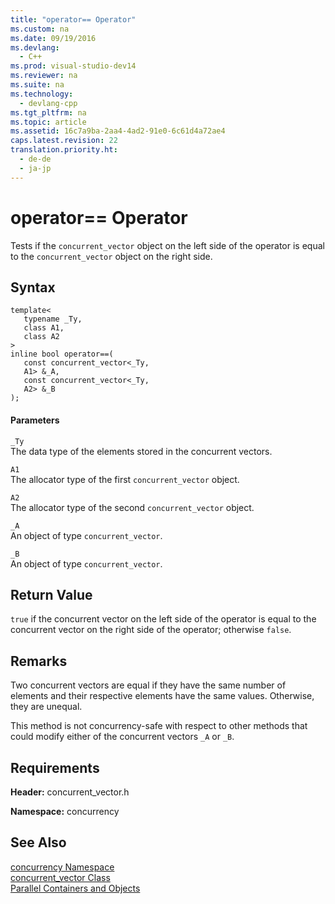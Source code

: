 ```yaml
---
title: "operator== Operator"
ms.custom: na
ms.date: 09/19/2016
ms.devlang: 
  - C++
ms.prod: visual-studio-dev14
ms.reviewer: na
ms.suite: na
ms.technology: 
  - devlang-cpp
ms.tgt_pltfrm: na
ms.topic: article
ms.assetid: 16c7a9ba-2aa4-4ad2-91e0-6c61d4a72ae4
caps.latest.revision: 22
translation.priority.ht: 
  - de-de
  - ja-jp
---
```

# operator== Operator
Tests if the `concurrent_vector` object on the left side of the operator is equal to the `concurrent_vector` object on the right side.  
  
## Syntax  
  
```  
template<  
   typename _Ty,  
   class A1,  
   class A2  
>  
inline bool operator==(  
   const concurrent_vector<_Ty,  
   A1> &_A,  
   const concurrent_vector<_Ty,  
   A2> &_B  
);  
```  
  
#### Parameters  
 `_Ty`  
 The data type of the elements stored in the concurrent vectors.  
  
 `A1`  
 The allocator type of the first `concurrent_vector` object.  
  
 `A2`  
 The allocator type of the second `concurrent_vector` object.  
  
 `_A`  
 An object of type `concurrent_vector`.  
  
 `_B`  
 An object of type `concurrent_vector`.  
  
## Return Value  
 `true` if the concurrent vector on the left side of the operator is equal to the concurrent vector on the right side of the operator; otherwise `false`.  
  
## Remarks  
 Two concurrent vectors are equal if they have the same number of elements and their respective elements have the same values. Otherwise, they are unequal.  
  
 This method is not concurrency-safe with respect to other methods that could modify either of the concurrent vectors `_A` or `_B`.  
  
## Requirements  
 **Header:** concurrent_vector.h  
  
 **Namespace:** concurrency  
  
## See Also  
 [concurrency Namespace](../vs140/concurrency-Namespace.md)   
 [concurrent_vector Class](../vs140/concurrent_vector-Class.md)   
 [Parallel Containers and Objects](../vs140/Parallel-Containers-and-Objects.md)